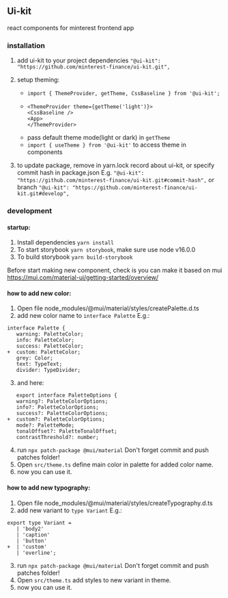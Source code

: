 ## Ui-kit
react components for minterest frontend app

### installation

1. add ui-kit to your project dependencies `"@ui-kit": "https://github.com/minterest-finance/ui-kit.git",`
2. setup theming:
   - `import { ThemeProvider, getTheme, CssBaseline } from '@ui-kit';`
   -  ```
      <ThemeProvider theme={getTheme('light')}>
      <CssBaseline />
      <App>
      </ThemeProvider>
      ```
   - pass default theme mode(light or dark) in `getTheme`
   - `import { useTheme } from '@ui-kit'` to access theme in components
   
3. to update package, remove in yarn.lock record about ui-kit, or specify commit hash in package.json E.g. `"@ui-kit": "https://github.com/minterest-finance/ui-kit.git#commit-hash",` or branch `"@ui-kit": "https://github.com/minterest-finance/ui-kit.git#develop",`
    

### development
#### startup:

1. Install dependencies `yarn install`
2. To start storybook `yarn storybook`, make sure use node v16.0.0
3. To build storybook `yarn build-storybook`

Before start making new component, check is you can make it based on mui https://mui.com/material-ui/getting-started/overview/

#### how to add new color:
1. Open file node_modules/@mui/material/styles/createPalette.d.ts
2. add new color name to `interface Palette` E.g.: 
```
interface Palette {
   warning: PaletteColor;
   info: PaletteColor;
   success: PaletteColor;
+  custom: PaletteColor;
   grey: Color;
   text: TypeText;
   divider: TypeDivider;
```
3. and here:
```
   export interface PaletteOptions {
   warning?: PaletteColorOptions;
   info?: PaletteColorOptions;
   success?: PaletteColorOptions;
+  custom?: PaletteColorOptions;
   mode?: PaletteMode;
   tonalOffset?: PaletteTonalOffset;
   contrastThreshold?: number;
```
4. run `npx patch-package @mui/material` Don't forget commit and push patches folder!
5. Open `src/theme.ts` define main color in palette for added color name.
6. now you can use it.

#### how to add new typography:
1. Open file node_modules/@mui/material/styles/createTypography.d.ts
2. add new variant to `type Variant` E.g.: 
```
export type Variant =
   | 'body2'
   | 'caption'
   | 'button'
+  | 'custom'
   | 'overline';
```
3. run `npx patch-package @mui/material` Don't forget commit and push patches folder!
4. Open `src/theme.ts` add styles to new variant in theme.
5. now you can use it.
